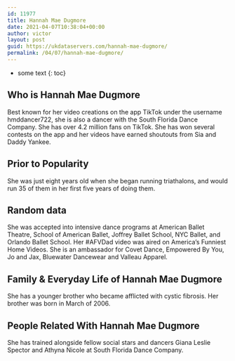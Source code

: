 ```yaml
---
id: 11977
title: Hannah Mae Dugmore
date: 2021-04-07T10:38:04+00:00
author: victor
layout: post
guid: https://ukdataservers.com/hannah-mae-dugmore/
permalink: /04/07/hannah-mae-dugmore/
---
```


* some text
{: toc}


## Who is Hannah Mae Dugmore



Best known for her video creations on the app TikTok under the username hmddancer722, she is also a dancer with the South Florida Dance Company. She has over 4.2 million fans on TikTok. She has won several contests on the app and her videos have earned shoutouts from Sia and Daddy Yankee. 

                
                
                
## Prior to Popularity



She was just eight years old when she began running triathalons, and would run 35 of them in her first five years of doing them. 

                
                
                
## Random data



She was accepted into intensive dance programs at American Ballet Theatre, School of American Ballet, Joffrey Ballet School, NYC Ballet, and Orlando Ballet School. Her #AFVDad video was aired on America&#8217;s Funniest Home Videos. She is an ambassador for Covet Dance, Empowered By You, Jo and Jax, Bluewater Dancewear and Valleau Apparel.

                
                
                
## Family & Everyday Life of Hannah Mae Dugmore



She has a younger brother who became afflicted with cystic fibrosis. Her brother was born in March of 2006.

                
                
                
## People Related With Hannah Mae Dugmore



She has trained alongside fellow social stars and dancers Giana Leslie Spector and Athyna Nicole at South Florida Dance Company. 

                
              
            
          
          
          
